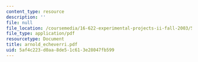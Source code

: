 ```yaml
---
content_type: resource
description: ''
file: null
file_location: /coursemedia/16-622-experimental-projects-ii-fall-2003/5af4c223d0aa8de51c613e28047fb599_arnold_echeverri.pdf
file_type: application/pdf
resourcetype: Document
title: arnold_echeverri.pdf
uid: 5af4c223-d0aa-8de5-1c61-3e28047fb599
---
```

